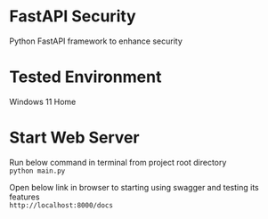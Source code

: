 # FastAPI Security
Python FastAPI framework to enhance security

# Tested Environment
Windows 11 Home

# Start Web Server
Run below command in terminal from project root directory<br>
``python main.py``

Open below link in browser to starting using swagger and testing its features<br>
``http://localhost:8000/docs``
